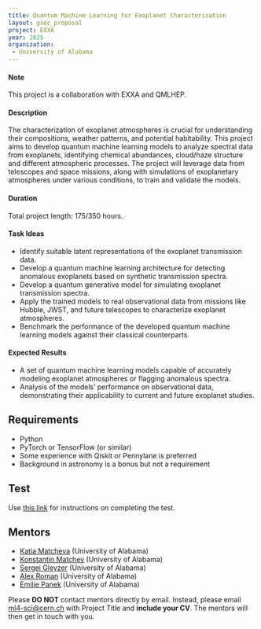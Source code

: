```yaml
---
title: Quantum Machine Learning for Exoplanet Characterization
layout: gsoc_proposal
project: EXXA
year: 2025
organization:
 - University of Alabama
---
```


#### Note
This project is a collaboration with EXXA and QMLHEP.

#### Description

The characterization of exoplanet atmospheres is crucial for understanding their compositions, weather patterns, and potential habitability. This project aims to develop quantum machine learning models to analyze spectral data from exoplanets, identifying chemical abundances, cloud/haze structure and different atmospheric processes. The project will leverage data from telescopes and space missions, along with simulations of exoplanetary atmospheres under various conditions, to train and validate the models.

#### Duration

Total project length: 175/350 hours.

#### Task Ideas
  * Identify suitable latent representations of the exoplanet transmission data.
  * Develop a quantum machine learning architecture for detecting anomalous exoplanets based on synthetic transmission spectra. 
  * Develop a quantum generative model for simulating exoplanet transmission spectra. 
  * Apply the trained models to real observational data from missions like Hubble, JWST, and future telescopes to characterize exoplanet atmospheres.
  * Benchmark the performance of the developed quantum machine learning models against their classical counterparts.


#### Expected Results
  * A set of quantum machine learning models capable of accurately modeling exoplanet atmospheres or flagging anomalous spectra.
  * Analysis of the models’ performance on observational data, demonstrating their applicability to current and future exoplanet studies.


## Requirements
  * Python
  * PyTorch or TensorFlow (or similar)
  * Some experience with Qiskit or Pennylane is preferred
  * Background in astronomy is a bonus but not a requirement



## Test
Use [this link](https://docs.google.com/document/d/1t2cSxEx3vIa6uirfkMkF92rWZM4tTJ_V-lkpYSdukVQ/edit?usp=sharing) for instructions on completing the test.

## Mentors

* [Katia Matcheva](mailto:ml4-sci@cern.ch) (University of Alabama)
* [Konstantin Matchev](mailto:ml4-sci@cern.ch) (University of Alabama)
* [Sergei Gleyzer](mailto:ml4-sci@cern.ch) (University of Alabama)
* [Alex Roman](mailto:ml4-sci@cern.ch) (University of Alabama)
* [Emilie Panek](mailto:ml4-sci@cern.ch) (University of Alabama)

Please **DO NOT** contact mentors directly by email. Instead, please email [ml4-sci@cern.ch](mailto:ml4-sci@cern.ch) with Project Title and **include your CV**. The mentors will then get in touch with you.
